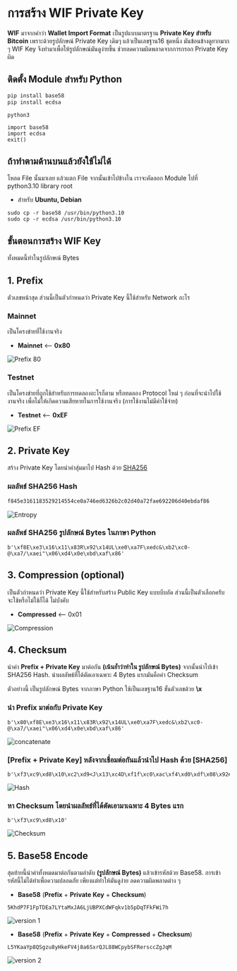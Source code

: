 # การสร้าง WIF Private Key

**WIF** มาจากคำว่า **Wallet Import Format** เป็นรูปแบบมาตรฐาน **Private Key สำหรับ Bitcoin** เพราะด้วยรูปลักษณ์ Private Key เดิมๆ แล้วเป็นเลขฐาน16 ชุดหนึ่ง มันข้อนข้างดูยากมาก ๆ WIF Key จึงทำมาเพื่อให้รูปลักษณ์มันดูง่ายขึ้น ช่วยลดความผิดพลาดจากการกรอก Private Key ผิด


## ติดตั้ง Module สำหรับ Python
```sh
pip install base58
pip install ecdsa
```

```angular2html
python3

import base58
import ecdsa
exit()
```

## ถ้าทำตามด้านบนแล้วยังใช้ไม่ได้
โหลด File นั้นมาเลย แล้วแตก File จากนั้นเข้าไปข้างใน เราจะคัดลอก Module ไปที่ python3.10 library root
- สำหรับ **Ubuntu, Debian** 
```angular2html
sudo cp -r base58 /usr/bin/python3.10
sudo cp -r ecdsa /usr/bin/python3.10
```

## ขั้นตอนการสร้าง WIF Key
ทั้งหมดนี้ทำในรูปลักษณ์ Bytes



## 1. Prefix

ตัวเลขหน้าสุด ส่วนนี้เป็นตัวกำหนดว่า Private Key นี้ใช้สำหรับ Network อะไร

### Mainnet 
เป็นโครงข่ายที่ใช้งานจริง
- **Mainnet** ⟵ **0x80**

![Prefix 80](https://user-images.githubusercontent.com/120770468/223716525-bf57e5a4-0f43-4a28-9ae1-c2dca94dc857.png)

### Testnet
เป็นโครงข่ายที่ถูกใช้สำหรับการทดลองอะไรก็ตาม หรือทดลอง Protocol ใหม่ ๆ ก่อนที่จะนำไปใช้งานจริง เพื่อไม่ให้เกิดความเสียหายในการใช้งานจริง (การใช้งานไม่มีค่าใช้จ่าย) 

- **Testnet** ⟵ **0xEF**

![Prefix EF](https://user-images.githubusercontent.com/120770468/223721619-fc7db06d-21b5-4439-8568-63219fe248d4.png)

## 2. Private Key 
สร้าง Private Key โดยนำค่าสุ่มมาไป Hash ด้วย [SHA256](https://emn178.github.io/online-tools/sha256.html)

### **ผลลัพธ์ SHA256 Hash**
```sh
f845e3161183529214554ce0a746ed6326b2c02d40a72fae692206d40ebdaf86
```

![Entropy](https://user-images.githubusercontent.com/120770468/223761504-3afb9649-6304-4a87-bfd2-9bc3e311ddaf.png)

### **ผลลัพธ์ SHA256 รูปลักษณ์ Bytes ในภาษา Python**
```angular2html
b'\xf8E\xe3\x16\x11\x83R\x92\x14UL\xe0\xa7F\xedc&\xb2\xc0-@\xa7/\xaei"\x06\xd4\x0e\xbd\xaf\x86'
```

## 3. Compression (optional)
เป็นตัวกำหนดว่า Private Key นี้ใช้สำหรับสร้าง Public Key แบบบีบอัด ส่วนนี้เป็นตัวเลือกครับ จะใช้หรือไม่ใช้ก็ได้ ไม่บังคับ
- **Compressed** ⟵ 0x01

![Compression](https://user-images.githubusercontent.com/120770468/223742705-428d9c67-8318-4fb9-8d16-ec00287037e3.png)


## 4. Checksum
นำค่า **Prefix + Private Key** มาต่อกัน **(เน้นย้ำว่าทำใน รูปลักษณ์ Bytes)** จากนั้นนำไปเข้า SHA256 Hash. นำผลลัพธ์ที่ได้ตัดเอาเฉพาะ 4 Bytes แรกมันคือค่า Checksum

ตัวอย่างนี้ เป็นรูปลักษณ์ Bytes จากภาษา Python ใช้เป็นเลขฐาน16 ขั้นตัวเลขด้วย **\x**

### นำ **Prefix** มาต่อกับ **Private Key**
```angular2html
b'\x80\xf8E\xe3\x16\x11\x83R\x92\x14UL\xe0\xa7F\xedc&\xb2\xc0-@\xa7/\xaei"\x06\xd4\x0e\xbd\xaf\x86'
```

![concatenate](https://user-images.githubusercontent.com/120770468/223755565-209589fb-6ecb-43a4-b956-30d8aa0120ee.png)

### **[Prefix + Private Key]** หลังจากเชื่อมต่อกันแล้วนำไป Hash ด้วย **[SHA256]**
```angular2html
b'\xf3\xc9\xd8\x10\xc2\xd9<J\x13\xc4D\xf1f\xc0\xac\xf4\xd0\xdf\x08\x92#\x141\x11\x82\x85\xd6\x8c\xb3\xc6\xca#'
```

![Hash](https://user-images.githubusercontent.com/120770468/223757335-b85070da-93a8-4906-884e-bc26e9c49aa4.png)

### หา **Checksum** โดยนำผลลัพธ์ที่ได้ตัดเอามาเฉพาะ 4 Bytes แรก
```angular2html
b'\xf3\xc9\xd8\x10'
```

![Checksum](https://user-images.githubusercontent.com/120770468/223770066-744054be-6a1e-46f2-b663-a607d6aec098.png)

## 5. Base58 Encode
สุดท้ายนี้นำค่าทั้งหมดมาต่อกันตามลำดับ **(รูปลักษณ์ Bytes)** แล้วเข้ารหัสด้วย Base58. การเข้ารหัสนี้ไม่ได้ทำเพื่อความปลอดภัย เพียงแต่ทำให้มันดูง่าย ลดความผิดพลาดต่าง ๆ

- **Base58** (**Prefix** + **Private Key** + **Checksum**)
```angular2html
5KhdP7F1FpTDEa7LYtaMxJA6LjUBPXCdWFqkv1b5pDqTFkFWi7h
```

![version 1](https://user-images.githubusercontent.com/120770468/223781588-21b7cfa5-bc57-4c22-aa38-feb3e80a1f03.png)



- **Base58** (**Prefix** + **Private Key** + **Compressed** + **Checksum**)
```angular2html
L5YKaaYp8QSgzu8yHkeFV4j8a6SxrQJL88WCpybSFRersccZgJqM
```

![version 2](https://user-images.githubusercontent.com/120770468/223783386-3c19ec13-9f52-4782-b259-120350caef51.png)
